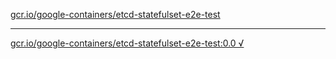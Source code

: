 [gcr.io/google-containers/etcd-statefulset-e2e-test](https://hub.docker.com/r/anjia0532/google-containers.etcd-statefulset-e2e-test/tags/) 

----
[gcr.io/google-containers/etcd-statefulset-e2e-test:0.0 √](https://hub.docker.com/r/anjia0532/google-containers.etcd-statefulset-e2e-test/tags/)

